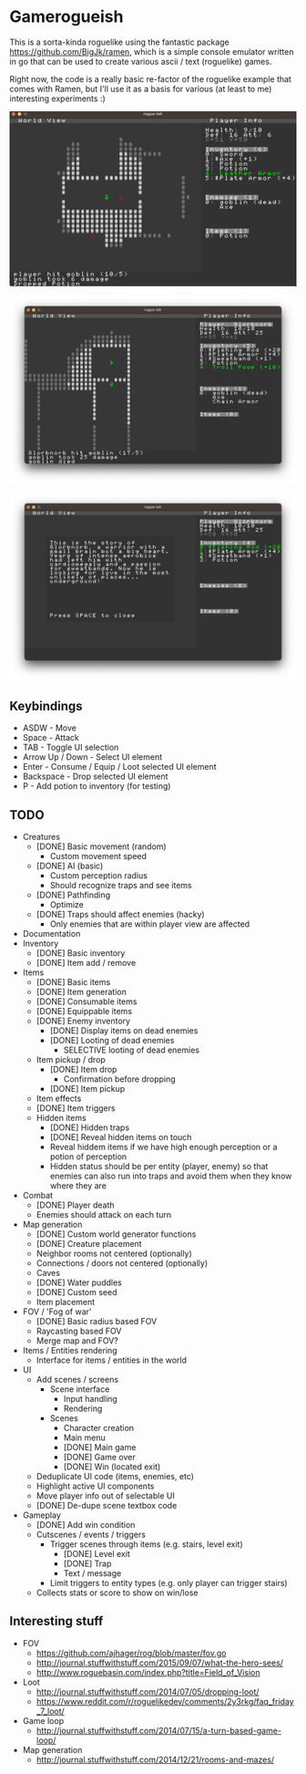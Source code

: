 # Gamerogueish

This is a sorta-kinda roguelike using the fantastic package https://github.com/BigJk/ramen, which is a simple console emulator written in go that can be used to create various ascii / text (roguelike) games.

Right now, the code is a really basic re-factor of the roguelike example that comes with Ramen, but I'll use it as a basis for various (at least to me) interesting experiments :)


![alt text](https://raw.githubusercontent.com/Flokey82/go_gens/master/gamerogueish/images/rgb.png "rogue-ish")

![alt text](https://raw.githubusercontent.com/Flokey82/go_gens/master/gamerogueish/images/rgb2.png "next to the exit")

![alt text](https://raw.githubusercontent.com/Flokey82/go_gens/master/gamerogueish/images/rgb3.png "story panel")

## Keybindings

* ASDW - Move
* Space - Attack
* TAB - Toggle UI selection
* Arrow Up / Down - Select UI element
* Enter - Consume / Equip / Loot selected UI element
* Backspace - Drop selected UI element
* P - Add potion to inventory (for testing)

## TODO

* Creatures
  * [DONE] Basic movement (random)
    * Custom movement speed
  * [DONE] AI (basic)
    * Custom perception radius
    * Should recognize traps and see items
  * [DONE] Pathfinding
    * Optimize
  * [DONE] Traps should affect enemies (hacky)
    * Only enemies that are within player view are affected
* Documentation
* Inventory
  * [DONE] Basic inventory
  * [DONE] Item add / remove
* Items
  * [DONE] Basic items
  * [DONE] Item generation
  * [DONE] Consumable items
  * [DONE] Equippable items
  * [DONE] Enemy inventory
    * [DONE] Display items on dead enemies
    * [DONE] Looting of dead enemies
      * SELECTIVE looting of dead enemies
  * Item pickup / drop
    * [DONE] Item drop
      * Confirmation before dropping
    * [DONE] Item pickup
  * Item effects
  * [DONE] Item triggers
  * Hidden items
    * [DONE] Hidden traps
    * [DONE] Reveal hidden items on touch
    * Reveal hiddem items if we have high enough perception or a potion of perception
    * Hidden status should be per entity (player, enemy) so that enemies can also run into traps and avoid them when they know where they are
* Combat
  * [DONE] Player death
  * Enemies should attack on each turn
* Map generation
  * [DONE] Custom world generator functions
  * [DONE] Creature placement
  * Neighbor rooms not centered (optionally)
  * Connections / doors not centered (optionally)
  * Caves
  * [DONE] Water puddles
  * [DONE] Custom seed
  * Item placement
* FOV / 'Fog of war'
  * [DONE] Basic radius based FOV
  * Raycasting based FOV
  * Merge map and FOV?
* Items / Entities rendering
  * Interface for items / entities in the world
* UI
  * Add scenes / screens
    * Scene interface
      * Input handling
      * Rendering
    * Scenes
      * Character creation
      * Main menu
      * [DONE] Main game
      * [DONE] Game over
      * [DONE] Win (located exit)
  * Deduplicate UI code (items, enemies, etc)
  * Highlight active UI components
  * Move player info out of selectable UI
  * [DONE] De-dupe scene textbox code
* Gameplay
  * [DONE] Add win condition
  * Cutscenes / events / triggers
    * Trigger scenes through items (e.g. stairs, level exit)
      * [DONE] Level exit
      * [DONE] Trap
      * Text / message
    * Limit triggers to entity types (e.g. only player can trigger stairs)
  * Collects stats or score to show on win/lose

## Interesting stuff

* FOV
  * https://github.com/ajhager/rog/blob/master/fov.go
  * http://journal.stuffwithstuff.com/2015/09/07/what-the-hero-sees/
  * http://www.roguebasin.com/index.php?title=Field_of_Vision
* Loot
  * http://journal.stuffwithstuff.com/2014/07/05/dropping-loot/
  * https://www.reddit.com/r/roguelikedev/comments/2y3rkg/faq_friday_7_loot/
* Game loop
  * http://journal.stuffwithstuff.com/2014/07/15/a-turn-based-game-loop/
* Map generation
  * http://journal.stuffwithstuff.com/2014/12/21/rooms-and-mazes/